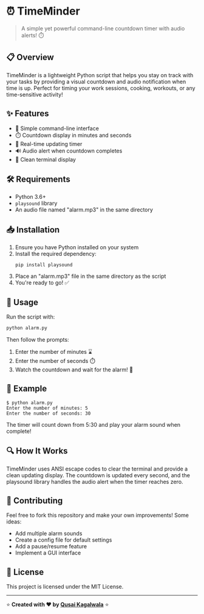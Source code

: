 # ⏰ TimeMinder

> A simple yet powerful command-line countdown timer with audio alerts! ⏱️

## 📋 Overview

TimeMinder is a lightweight Python script that helps you stay on track with your tasks by providing a visual countdown and audio notification when time is up. Perfect for timing your work sessions, cooking, workouts, or any time-sensitive activity!

## ✨ Features

- 🔢 Simple command-line interface
- ⏱️ Countdown display in minutes and seconds
- 🔄 Real-time updating timer
- 🔊 Audio alert when countdown completes
- 🧹 Clean terminal display

## 🛠️ Requirements

- Python 3.6+
- `playsound` library
- An audio file named "alarm.mp3" in the same directory

## 📥 Installation

1. Ensure you have Python installed on your system
2. Install the required dependency:
   ```
   pip install playsound
   ```
3. Place an "alarm.mp3" file in the same directory as the script
4. You're ready to go! ✅

## 🚀 Usage

Run the script with:

```bash
python alarm.py
```

Then follow the prompts:
1. Enter the number of minutes ⌛
2. Enter the number of seconds ⏱️
3. Watch the countdown and wait for the alarm! 🔔

## 📝 Example

```
$ python alarm.py
Enter the number of minutes: 5
Enter the number of seconds: 30
```

The timer will count down from 5:30 and play your alarm sound when complete!

## 🔍 How It Works

TimeMinder uses ANSI escape codes to clear the terminal and provide a clean updating display. The countdown is updated every second, and the playsound library handles the audio alert when the timer reaches zero.

## 🤝 Contributing

Feel free to fork this repository and make your own improvements! Some ideas:
- Add multiple alarm sounds
- Create a config file for default settings
- Add a pause/resume feature
- Implement a GUI interface

## 📜 License

This project is licensed under the MIT License.

---

⭐ **Created with ❤️ by [Qusai Kagalwala](https://github.com/qusai-Kagalwala)** ⭐
